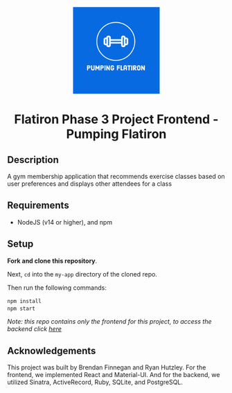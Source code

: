 <div align="center">

  <img src="https://github.com/ryanhutzley/phase-3-project-frontend/blob/main/icon/pumping_flatiron.png" alt="Pumping Flatiron" width="200" height="200" />
  
  # Flatiron Phase 3 Project Frontend - Pumping Flatiron
  
</div>

## Description

A gym membership application that recommends exercise classes based on user preferences and displays other attendees for a class

## Requirements

- NodeJS (v14 or higher), and npm

## Setup

**Fork and clone this repository**.

Next, `cd` into the `my-app` directory of the cloned repo.

Then run the following commands:

```sh
npm install
npm start
```

*Note: this repo contains only the frontend for this project, to access the backend click [here](https://github.com/ryanhutzley/sinatra-API)*

## Acknowledgements

This project was built by Brendan Finnegan and Ryan Hutzley. For the frontend, we implemented React and Material-UI. And for the backend, we utilized Sinatra, ActiveRecord, Ruby, SQLite, and PostgreSQL.
